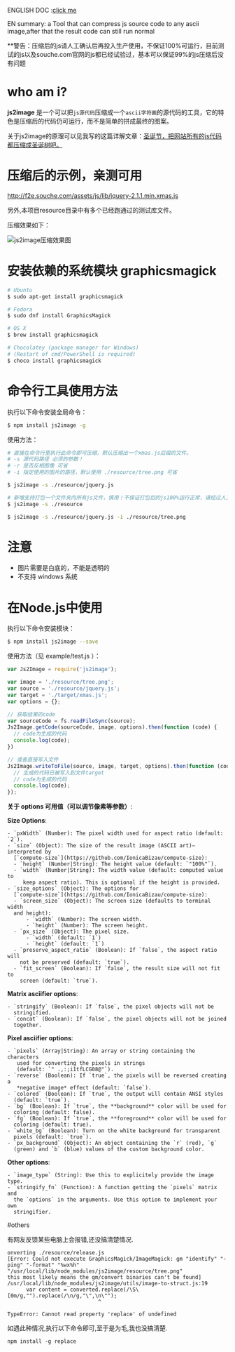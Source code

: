 ENGLISH DOC :[click me](https://github.com/xinyu198736/js2image/blob/master/readme_en.md)

EN summary: a Tool that can compress js source code to any ascii image,after that the result code can still run normal

**警告：压缩后的js请人工确认后再投入生产使用，不保证100%可运行，目前测试的js以及souche.com官网的js都已经试验过，基本可以保证99%的js压缩后没有问题

# who am i?

**js2image** 是一个可以把`js源代码`压缩成一个`ascii字符画`的源代码的工具，它的特色是压缩后的代码仍可运行，而不是简单的拼成最终的图案。

关于js2image的原理可以见我写的这篇详解文章：[圣诞节，把网站所有的js代码都压缩成圣诞树吧。](https://zhuanlan.zhihu.com/p/20439979)

# 压缩后的示例，亲测可用

http://f2e.souche.com/assets/js/lib/jquery-2.1.1.min.xmas.js

另外,本项目resource目录中有多个已经跑通过的测试库文件。

压缩效果如下：

![js2image压缩效果图](http://7o52oq.com2.z0.glb.qiniucdn.com/Slice%201.png)


# 安装依赖的系统模块 graphicsmagick

```bash
# Ubuntu
$ sudo apt-get install graphicsmagick

# Fedora
$ sudo dnf install GraphicsMagick

# OS X
$ brew install graphicsmagick

# Chocolatey (package manager for Windows)
# (Restart of cmd/PowerShell is required)
$ choco install graphicsmagick
```

# 命令行工具使用方法

执行以下命令安装全局命令：

```bash
$ npm install js2image -g
```

使用方法：

```bash
# 直接在命令行里执行此命令即可压缩，默认压缩出一个xmas.js后缀的文件。
# -s 源代码路径 必须的参数！
# -r 是否反相图像 可省
# -i 指定使用的图片的路径，默认使用 ./resource/tree.png 可省

$ js2image -s ./resource/jquery.js

# 新增支持打包一个文件夹内所有js文件，慎用！不保证打包后的js100%运行正常，请经过人工测试确认。
$ js2image -s ./resource

$ js2image -s ./resource/jquery.js -i ./resource/tree.png
```

# 注意

* 图片需要是白底的，不能是透明的
* 不支持 windows 系统

# 在Node.js中使用

执行以下命令安装模块：

```bash
$ npm install js2image --save
```

使用方法（见 example/test.js ）：

```javascript
var Js2Image = require('js2image');

var image = './resource/tree.png';
var source = './resource/jquery.js';
var target = './target/xmas.js';
var options = {};

// 获取结果的code
var sourceCode = fs.readFileSync(source);
Js2Image.getCode(sourceCode, image, options).then(function (code) {
  // code为生成的代码
  console.log(code);
})

// 或者直接写入文件
Js2Image.writeToFile(source, image, target, options).then(function (code) {
  // 生成的代码已被写入到文件target
  // code为生成的代码
  console.log(code);
});
```

**关于 options 可用值（可以调节像素等参数）**:

  **Size Options**:
  
    - `pxWidth` (Number): The pixel width used for aspect ratio (default: `2`).
    - `size` (Object): The size of the result image (ASCII art)—interpreted by
      [`compute-size`](https://github.com/IonicaBizau/compute-size):
      - `height` (Number|String): The height value (default: `"100%"`).
      - `width` (Number|String): The width value (default: computed value to
         keep aspect ratio). This is optional if the height is provided.
    - `size_options` (Object): The options for
      [`compute-size`](https://github.com/IonicaBizau/compute-size):
      - `screen_size` (Object): The screen size (defaults to terminal width
      and height):
          - `width` (Number): The screen width.
          - `height` (Number): The screen height.
      - `px_size` (Object): The pixel size.
          - `width` (default: `1`)
          - `height` (default: `1`)
      - `preserve_aspect_ratio` (Boolean): If `false`, the aspect ratio will
        not be preserved (default: `true`).
      - `fit_screen` (Boolean): If `false`, the result size will not fit to
        screen (default: `true`).
  
   **Matrix asciifier options**:
   
    - `stringify` (Boolean): If `false`, the pixel objects will not be
      stringified.
    - `concat` (Boolean): If `false`, the pixel objects will not be joined
      together.
  
   **Pixel asciifier options**:
  
    - `pixels` (Array|String): An array or string containing the characters
       used for converting the pixels in strings
       (default: `" .,:;i1tfLCG08@"`).
    - `reverse` (Boolean): If `true`, the pixels will be reversed creating a
       *negative image* effect (default: `false`).
    - `colored` (Boolean): If `true`, the output will contain ANSI styles
      (default: `true`).
    - `bg` (Boolean): If `true`, the **background** color will be used for
      coloring (default: false).
    - `fg` (Boolean): If `true`, the **foreground** color will be used for
      coloring (default: true).
    - `white_bg` (Boolean): Turn on the white background for transparent
      pixels (default: `true`).
    - `px_background` (Object): An object containing the `r` (red), `g`
      (green) and `b` (blue) values of the custom background color.
  
   **Other options**:
   
    - `image_type` (String): Use this to explicitely provide the image type.
    - `stringify_fn` (Function): A function getting the `pixels` matrix and
      the `options` in the arguments. Use this option to implement your own
      stringifier.

#others

有网友反馈某些电脑上会报错,还没搞清楚情况.
```
onverting ./resource/release.js
[Error: Could not execute GraphicsMagick/ImageMagick: gm "identify" "-ping" "-format" "%wx%h" "/usr/local/lib/node_modules/js2image/resource/tree.png" 
this most likely means the gm/convert binaries can't be found]
/usr/local/lib/node_modules/js2image/utils/image-to-struct.js:19
      var content = converted.replace(/\S\[0m/g,"").replace(/\n/g,"\",\n\"");
                             ^

TypeError: Cannot read property 'replace' of undefined
```
如遇此种情况,执行以下命令即可,至于是为毛,我也没搞清楚.
```
npm install -g replace
```